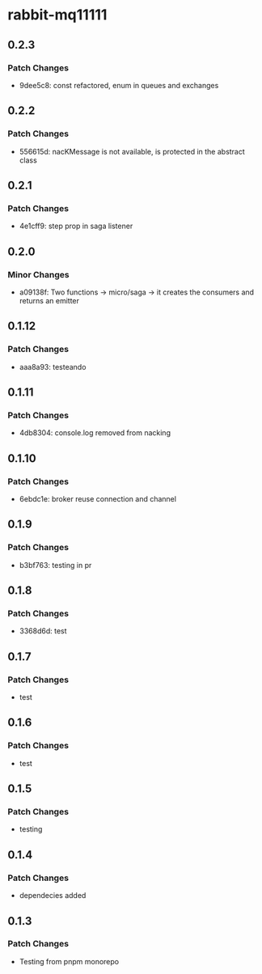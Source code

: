 # rabbit-mq11111

## 0.2.3

### Patch Changes

-   9dee5c8: const refactored, enum in queues and exchanges

## 0.2.2

### Patch Changes

-   556615d: nacKMessage is not available, is protected in the abstract class

## 0.2.1

### Patch Changes

-   4e1cff9: step prop in saga listener

## 0.2.0

### Minor Changes

-   a09138f: Two functions -> micro/saga -> it creates the consumers and returns an emitter

## 0.1.12

### Patch Changes

-   aaa8a93: testeando

## 0.1.11

### Patch Changes

-   4db8304: console.log removed from nacking

## 0.1.10

### Patch Changes

-   6ebdc1e: broker reuse connection and channel

## 0.1.9

### Patch Changes

-   b3bf763: testing in pr

## 0.1.8

### Patch Changes

-   3368d6d: test

## 0.1.7

### Patch Changes

-   test

## 0.1.6

### Patch Changes

-   test

## 0.1.5

### Patch Changes

-   testing

## 0.1.4

### Patch Changes

-   dependecies added

## 0.1.3

### Patch Changes

-   Testing from pnpm monorepo
